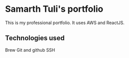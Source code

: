 # Samarth Tuli's portfolio

This is my professional portfolio. It uses AWS and ReactJS.

## Technologies used

Brew
Git and github
SSH
